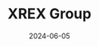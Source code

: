 ---  
layout: startup_page  
title: "XREX Group"  
id: "xrex.io"  
permalink: "/xrexgroupxrex.io06052024/"  
website: "https://www.xrex.io/"  
funding_round: "Strategic Investment"  
funding_amount: "$18.75M"  
investors: "Tether"  
about: "XREX Group is a fully regulated, blockchain-enabled financial institution providing enterprise-grade banking services to SMBs in emerging markets and offering user-friendly financial services globally. They focus on cross-border payments, digital asset custody, and fiat-crypto conversion, leveraging blockchain technology to promote financial inclusion."  
markets: "Fintech, Blockchain, Payments"  
hq: "Taipei, Taiwan, China"  
founded_year: "2018"  
linkedin: "https://www.linkedin.com/company/xrexinc"  
twitter: "https://twitter.com/xrexinc"  
instagram: ""  
facebook: "https://www.facebook.com/xrexinfo"  
crunchbase: "https://www.crunchbase.com/organization/xrex-inc"  
pitchbook: ""  

date_display: "05-Jun-2024"  
date: "2024-06-05"

# SEO Optimization  
meta_title: "XREX Group - Strategic Investment Funding ($18.75M)"  
meta_description: "XREX Group, XREX Group is a fully regulated, blockchain-enabled financial institution providing enterprise-grade banking services to SMBs in emerging markets and ..."  
meta_keywords: "XREX Group, Fintech, Blockchain, Payments, Strategic Investment funding"  
canonical_url: "https://startup.projectstartups.com/xrexgroupxrex.io06052024/"  
---